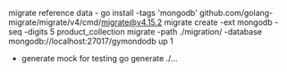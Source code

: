 migrate reference data - 
go install -tags 'mongodb' github.com/golang-migrate/migrate/v4/cmd/migrate@v4.15.2
migrate create -ext mongodb -seq -digits 5 product_collection
migrate -path ./migration/ -database mongodb://localhost:27017/gymondodb up 1

- generate mock for testing
go generate ./...